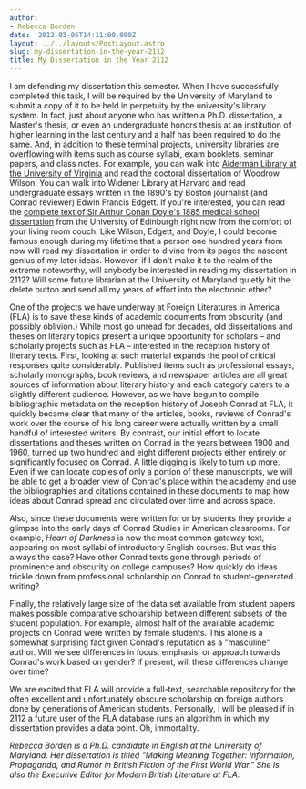 ```yaml
---
author:
- Rebecca Borden
date: '2012-03-06T14:11:00.000Z'
layout: ../../layouts/PostLayout.astro
slug: my-dissertation-in-the-year-2112
title: My Dissertation in the Year 2112
---
```


I am defending my dissertation this semester. When I have successfully completed this task, I will be required by the University of Maryland to submit a copy of it to be held in perpetuity by the university's library system. In fact, just about anyone who has written a Ph.D. dissertation, a Master's thesis, or even an undergraduate honors thesis at an institution of higher learning in the last century and a half has been required to do the same. And, in addition to these terminal projects, university libraries are overflowing with items such as course syllabi, exam booklets, seminar papers, and class notes. For example, you can walk into [Alderman Library at the University of Virginia](http://www.library.virginia.edu/) and read the doctoral dissertation of Woodrow Wilson. You can walk into Widener Library at Harvard and read undergraduate essays written in the 1890's by Boston journalist (and Conrad reviewer) Edwin Francis Edgett. If you're interested, you can read the [complete text of Sir Arthur Conan Doyle's 1885 medical school dissertation](http://www.thesesalive.ac.uk/ta_exemplary_theses.shtml) from the University of Edinburgh right now from the comfort of your living room couch. Like Wilson, Edgett, and Doyle, I could become famous enough during my lifetime that a person one hundred years from now will read my dissertation in order to divine from its pages the nascent genius of my later ideas. However, if I don't make it to the realm of the extreme noteworthy, will anybody be interested in reading my dissertation in 2112? Will some future librarian at the University of Maryland quietly hit the delete button and send all my years of effort into the electronic ether?

One of the projects we have underway at Foreign Literatures in America (FLA) is to save these kinds of academic documents from obscurity (and possibly oblivion.) While most go unread for decades, old dissertations and theses on literary topics present a unique opportunity for scholars – and scholarly projects such as FLA – interested in the reception history of literary texts. First, looking at such material expands the pool of critical responses quite considerably. Published items such as professional essays, scholarly monographs, book reviews, and newspaper articles are all great sources of information about literary history and each category caters to a slightly different audience. However, as we have begun to compile bibliographic metadata on the reception history of Joseph Conrad at FLA, it quickly became clear that many of the articles, books, reviews of Conrad's work over the course of his long career were actually written by a small handful of interested writers. By contrast, our initial effort to locate dissertations and theses written on Conrad in the years between 1900 and 1960, turned up two hundred and eight different projects either entirely or significantly focused on Conrad. A little digging is likely to turn up more. Even if we can locate copies of only a portion of these manuscripts, we will be able to get a broader view of Conrad's place within the academy and use the bibliographies and citations contained in these documents to map how ideas about Conrad spread and circulated over time and across space.

Also, since these documents were written for or by students they provide a glimpse into the early days of Conrad Studies in American classrooms. For example, _Heart of Darkness_ is now the most common gateway text, appearing on most syllabi of introductory English courses. But was this always the case? Have other Conrad texts gone through periods of prominence and obscurity on college campuses? How quickly do ideas trickle down from professional scholarship on Conrad to student-generated writing?

Finally, the relatively large size of the data set available from student papers makes possible comparative scholarship between different subsets of the student population. For example, almost half of the available academic projects on Conrad were written by female students. This alone is a somewhat surprising fact given Conrad's reputation as a "masculine" author. Will we see differences in focus, emphasis, or approach towards Conrad's work based on gender? If present, will these differences change over time?

We are excited that FLA will provide a full-text, searchable repository for the often excellent and unfortunately obscure scholarship on foreign authors done by generations of American students. Personally, I will be pleased if in 2112 a future user of the FLA database runs an algorithm in which my dissertation provides a data point. Oh, immortality.

_Rebecca Borden is a Ph.D. candidate in English at the University of Maryland. Her dissertation is titled "Making Meaning Together: Information, Propaganda, and Rumor in British Fiction of the First World War." She is also the Executive Editor for Modern British Literature at FLA._